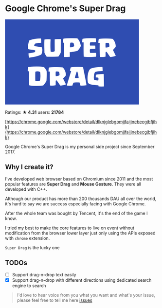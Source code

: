 # Google Chrome's Super Drag

<img src="./440x280.png" alt="super drag banner" />

Ratings: **★ 4.31** users: **21784**

[https://chrome.google.com/webstore/detail/dlknjglebgomjjfaijjnebecgjbfjihk](https://chrome.google.com/webstore/detail/dlknjglebgomjjfaijjnebecgjbfjihk)

Google Chrome's Super Drag is my personal side project since September 2017.

## Why I create it?

I've developed web browser based on Chromium since 2011 and the most popular features are **Super Drag** and **Mouse Gesture**. They were all developed with C++.

Although our product has more than 200 thousands DAU all over the world, it's hard to say we are success especially facing with Google Chrome.

After the whole team was bought by Tencent, it's the end of the game I know.

I tried my best to make the core features to live on event without modification from the browser lower layer just only using the APIs exposed with `chrome` extension.

`Super Drag` is the lucky one

## TODOs

- [ ] Support drag-n-drop text easily
- [x] Support drag-n-drop with different directions using dedicated search engine to search

> I'd love to hear voice from you what you want and what's your issue, please feel free to tell me here
> [issues](https://github.com/universeroc/super-drag/issues)

